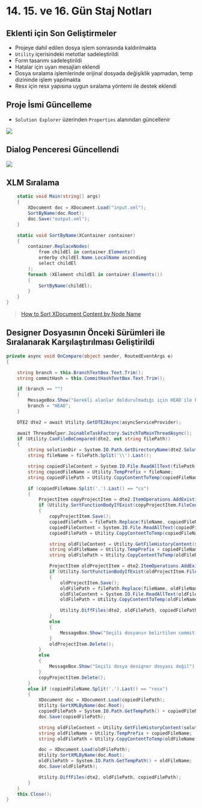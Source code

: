 # 14. 15. ve 16. Gün Staj Notları

## Eklenti için Son Geliştirmeler

- Projeye dahil edilen dosya işlem sonrasında kaldırılmakta
- `Utility` içerisindeki metotlar sadeleştirildi
- Form tasarımı sadeleştirildi
- Hatalar için uyarı mesajları eklendi
- Dosya sıralama işlemlerinde orijinal dosyada değişiklik yapmadan, temp dizininde işlem yapılmakta
- Resx için resx yapısına uygun sıralama yöntemi ile destek eklendi

## Proje İsmi Güncelleme

- `Solution Explorer` üzerinden `Properties` alanından güncellenir

![](assets/vsix_change_project_name.png)

## Dialog Penceresi Güncellendi

![](assets/vsix_compare_dialog.png)

## XLM Sıralama

```c#
    static void Main(string[] args)
    {
        XDocument doc = XDocument.Load("input.xml");
        SortByName(doc.Root);
        doc.Save("output.xml");
    }

    static void SortByName(XContainer container)
    {
        container.ReplaceNodes(
            from childEl in container.Elements()
            orderby childEl.Name.LocalName ascending
            select childEl
        );
        foreach (XElement childEl in container.Elements())
        {
            SortByName(childEl);
        }
    }
}
```

> [How to Sort XDocument Content by Node Name](https://social.msdn.microsoft.com/Forums/en-US/c420b5da-4678-4f5e-8de6-8844efa8b776/how-to-sort-xdocument-content-by-node-name?forum=xmlandnetfx)

## Designer Dosyasının Önceki Sürümleri ile Sıralanarak Karşılaştırılması Geliştirildi

```c#
private async void OnCompare(object sender, RoutedEventArgs e)
{

    string branch = this.BranchTextBox.Text.Trim();
    string commitHash = this.CommitHashTextBox.Text.Trim();

    if (branch == "")
    {
        MessageBox.Show("Gerekli alanlar doldurulmadığı için HEAD ile kıyaslanacak");
        branch = "HEAD";
    }

    DTE2 dte2 = await Utility.GetDTE2Async(asyncServiceProvider);

    await ThreadHelper.JoinableTaskFactory.SwitchToMainThreadAsync();
    if (Utility.CanFileBeCompared(dte2, out string filePath))
    {
        string solutionDir = System.IO.Path.GetDirectoryName(dte2.Solution.FullName);
        string fileName = filePath.Split('\\').Last();

        string copiedFileContent = System.IO.File.ReadAllText(filePath);
        string copiedFileName = Utility.TempPrefix + fileName;
        string copiedFilePath = Utility.CopyContentToTemp(copiedFileName, copiedFileContent);

        if (copiedFileName.Split('.').Last() == "cs")
        {
            ProjectItem copyProjectItem = dte2.ItemOperations.AddExistingItem(copiedFilePath);
            if (Utility.SortFunctionBodyIfExist(copyProjectItem.FileCodeModel, Utility.GeneratedFunctionName))
            {
                copyProjectItem.Save();
                copiedFilePath = filePath.Replace(fileName, copiedFileName);
                copiedFileContent = System.IO.File.ReadAllText(copiedFilePath);
                copiedFilePath = Utility.CopyContentToTemp(copiedFileName, copiedFileContent);

                string oldFileContent = Utility.GetFileHistoryContent(solutionDir, filePath, branch, commitHash);
                string oldFileName = Utility.TempPrefix + copiedFileName;
                string oldFilePath = Utility.CopyContentToTemp(oldFileName, oldFileContent);

                ProjectItem oldProjectItem = dte2.ItemOperations.AddExistingItem(oldFilePath);
                if (Utility.SortFunctionBodyIfExist(oldProjectItem.FileCodeModel, Utility.GeneratedFunctionName))
                {
                    oldProjectItem.Save();
                    oldFilePath = filePath.Replace(fileName, oldFileName);
                    oldFileContent = System.IO.File.ReadAllText(oldFilePath);
                    oldFilePath = Utility.CopyContentToTemp(oldFileName, oldFileContent);

                    Utility.DiffFiles(dte2, oldFilePath, copiedFilePath);
                }
                else
                {
                    MessageBox.Show("Seçili dosyanın belirtilen commit hash için kaydı git ile bulunamadı");
                }
                oldProjectItem.Delete();
            }
            else
            {
                MessageBox.Show("Seçili dosya designer dosyası değil");
            }
            copyProjectItem.Delete();
        }
        else if (copiedFileName.Split('.').Last() == "resx")
        {
            XDocument doc = XDocument.Load(copiedFilePath);
            Utility.SortXMLByName(doc.Root);
            copiedFilePath = System.IO.Path.GetTempPath() + copiedFileName;
            doc.Save(copiedFilePath);

            string oldFileContent = Utility.GetFileHistoryContent(solutionDir, filePath, branch, commitHash);
            string oldFileName = Utility.TempPrefix + copiedFileName;
            string oldFilePath = Utility.CopyContentToTemp(oldFileName, oldFileContent);

            doc = XDocument.Load(oldFilePath);
            Utility.SortXMLByName(doc.Root);
            oldFilePath = System.IO.Path.GetTempPath() + oldFileName;
            doc.Save(oldFilePath);

            Utility.DiffFiles(dte2, oldFilePath, copiedFilePath);
        }
    }
    this.Close();
}
```
